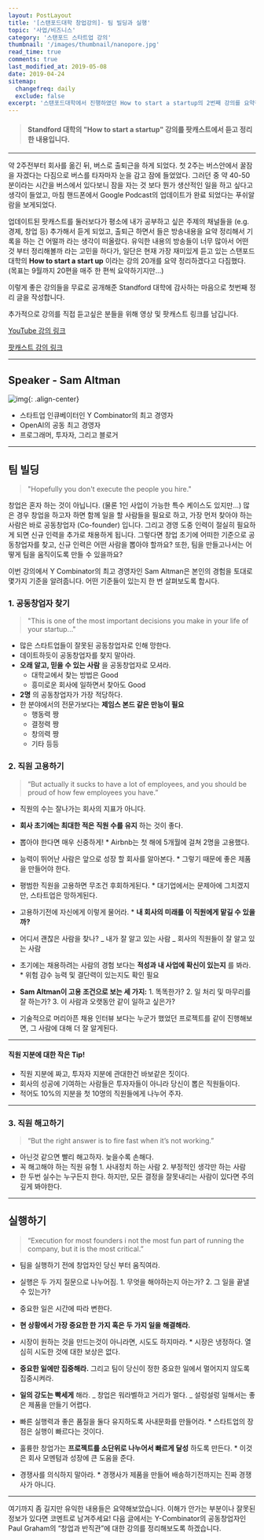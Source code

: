 ```yaml
---
layout: PostLayout
title: '[스탠포드대학 창업강의]- 팀 빌딩과 실행'
topic: '사업/비즈니스'
category: '스탠포드 스타트업 강의'
thumbnail: '/images/thumbnail/nanopore.jpg'
read_time: true
comments: true
last_modified_at: 2019-05-08
date: 2019-04-24
sitemap:
  changefreq: daily
  exclude: false
excerpt: '스탠포드대학에서 진행하였던 How to start a startup의 2번째 강의를 요약정리한 글입니다.'
---
```


> #### Standford 대학의 "How to start a startup" 강의를 팟캐스트에서 듣고 정리한 내용입니다.

---

약 2주전부터 회사를 옮긴 뒤, 버스로 출퇴근을 하게 되었다. 첫 2주는 버스안에서 꿀잠을 자겠다는 다짐으로 버스를 타자마자 눈을 감고 잠에 들었었다.
그러던 중 약 40-50분이라는 시간을 버스에서 있다보니 잠을 자는 것 보다 뭔가 생산적인 일을 하고 싶다고 생각이 들었고, 마침 핸드폰에서 Google Podcast의 업데이트가 완료 되었다는 푸쉬알람을 보게되었다.

업데이트된 팟캐스트를 둘러보다가 평소에 내가 공부하고 싶은 주제의 채널들을 (e.g. 경제, 창업 등) 추가해서 듣게 되었고, 출퇴근 하면서 들은 방송내용을 요약 정리해서 기록을 하는 건 어떨까 라는 생각이 떠올랐다.
유익한 내용의 방송들이 너무 많아서 어떤 것 부터 정리해볼까 라는 고민을 하다가, 일단은 현재 가장 재미있게 듣고 있는 스탠포드대학의 **How to start a start up** 이라는 강의 20개를 요약 정리하겠다고 다짐했다. (목표는 9월까지 20편을 매주 한 편씩 요약하기지만...)

이렇게 좋은 강의들을 무료로 공개해준 Standford 대학에 감사하는 마음으로 첫번째 정리 글을 작성합니다.

추가적으로 강의를 직접 듣고싶은 분들을 위해 영상 및 팟캐스트 링크를 남깁니다.

[YouTube 강의 링크](https://www.youtube.com/watch?v=CVfnkM44Urs&list=PL5q_lef6zVkaTY_cT1k7qFNF2TidHCe-1)

[팟캐스트 강의 링크](https://player.fm/series/how-to-start-a-startup/02-sam-altman-team-and-execution)

---

## Speaker - Sam Altman

![img](https://amp.businessinsider.com/images/5a37ef564aa6b509048b5940-750-563.jpg){: .align-center}

- 스타트업 인큐베이터인 Y Combinator의 최고 경영자
- OpenAI의 공동 최고 경영자
- 프로그래머, 투자자, 그리고 블로거

---

## 팀 빌딩

> "Hopefully you don't execute the people you hire."

창업은 혼자 하는 것이 아닙니다. (물론 1인 사업이 가능한 특수 케이스도 있지만...)
많은 경우 창업을 하고자 하면 함께 일을 할 사람들을 필요로 하고, 가장 먼저 찾아야 하는 사람은 바로 공동창업자 (Co-founder) 입니다.
그리고 경영 도중 인력이 절실히 필요하게 되면 신규 인력을 추가로 채용하게 됩니다.
그렇다면 창업 초기에 어떠한 기준으로 공동창업자를 찾고, 신규 인력은 어떤 사람을 뽑아야 할까요?
또한, 팀을 만들고나서는 어떻게 팀을 움직이도록 만들 수 있을까요?

이번 강의에서 Y Combinator의 최고 경영자인 Sam Altman은 본인의 경험을 토대로 몇가지 기준을 알려줍니다.
어떤 기준들이 있는지 한 번 살펴보도록 합시다.

### 1. 공동창업자 찾기

> "This is one of the most important decisions you make in your life of your startup..."

- 많은 스타트업들이 잘못된 공동창업자로 인해 망한다.
- 데이트하듯이 공동창업자를 찾지 말아라.
- **오래 알고, 믿을 수 있는 사람** 을 공동창업자로 모셔라.
  - 대학교에서 찾는 방법은 Good
  - 흥미로운 회사에 일하면서 찾아도 Good
- **2명** 의 공동창업자가 가장 적당하다.
- 한 분야에서의 전문가보다는 **제임스 본드 같은 만능이 필요**
  - 행동력 짱
  - 결정력 짱
  - 창의력 짱
  - 기타 등등

### 2. 직원 고용하기

> “But actually it sucks to have a lot of employees, and you should be proud of how few employees you have.”

- 직원의 수는 잘나가는 회사의 지표가 아니다.
- **회사 초기에는 최대한 적은 직원 수를 유지** 하는 것이 좋다.
- 뽑아야 한다면 매우 신중하게! \* Airbnb는 첫 해에 5개월에 걸쳐 2명을 고용했다.
- 능력이 뛰어난 사람은 앞으로 성장 할 회사를 알아본다. \* 그렇기 때문에 좋은 제품을 만들어야 한다.
- 평범한 직원을 고용하면 무조건 후회하게된다. \* 대기업에서는 문제아에 그치겠지만, 스타트업은 망하게된다.
- 고용하기전에 자신에게 이렇게 물어라. \* **내 회사의 미래를 이 직원에게 맡길 수 있을까?**

- 어디서 괜찮은 사람을 찾나?
  _ 내가 잘 알고 있는 사람
  _ 회사의 직원들이 잘 알고 있는 사람
- 초기에는 채용하려는 사람의 경험 보다는 **적성과 내 사업에 확신이 있는지** 를 봐라. \* 위험 감수 능력 및 결단력이 있는지도 확인 필요

- **Sam Altman이 고용 조건으로 보는 세 가지:** 1. 똑똑한가? 2. 일 처리 및 마무리를 잘 하는가? 3. 이 사람과 오랫동안 같이 일하고 싶은가?
- 기술적으로 머리아픈 채용 인터뷰 보다는 누군가 했었던 프로젝트를 같이 진행해보면, 그 사람에 대해 더 잘 알게된다.

---

#### 직원 지분에 대한 작은 Tip!

- 직원 지분에 짜고, 투자자 지분에 관대한건 바보같은 짓이다.
- 회사의 성공에 기여하는 사람들은 투자자들이 아니라 당신이 뽑은 직원들이다.
- 적어도 10%의 지분을 첫 10명의 직원들에게 나누어 주자.

---

### 3. 직원 해고하기

> “But the right answer is to fire fast when it’s not working.”

- 아닌것 같으면 빨리 해고하자. 늦을수록 손해다.
- 꼭 해고해야 하는 직원 유형 1. 사내정치 하는 사람 2. 부정적인 생각만 하는 사람
- 한 두번 실수는 누구든지 한다. 하지만, 모든 결정을 잘못내리는 사람이 있다면 주의깊게 봐야한다.

---

## 실행하기

> “Execution for most founders i not the most fun part of running the company, but it is the most critical.”

- 팀을 실행하기 전에 창업자인 당신 부터 움직여라.
- 실행은 두 가지 질문으로 나누어짐. 1. 무엇을 해야하는지 아는가? 2. 그 일을 끝낼 수 있는가?
- 중요한 일은 시간에 따라 변한다.
- **현 상황에서 가장 중요한 한 가지 혹은 두 가지 일을 해결해라.**
- 시장이 원하는 것을 만드는것이 아니라면, 시도도 하지마라. \* 시장은 냉정하다. 열심히 시도한 것에 대한 보상은 없다.
- **중요한 일에만 집중해라.** 그리고 팀이 당신이 정한 중요한 일에서 멀어지지 않도록 집중시켜라.

- **일의 강도는 빡세게** 해라.
  _ 창업은 워라벨하고 거리가 멀다.
  _ 설렁설렁 일해서는 좋은 제품을 만들기 어렵다.
- 빠른 실행력과 좋은 품질을 둘다 유지하도록 사내문화를 만들어라. \* 스타트업의 장점은 실행이 빠르다는 것이다.
- 훌륭한 창업가는 **프로젝트를 소단위로 나누어서 빠르게 달성** 하도록 만든다. \* 이것은 회사 모멘텀과 성장에 큰 도움을 준다.
- 경쟁사를 의식하지 말아라. \* 경쟁사가 제품을 만들어 배송하기전까지는 진짜 경쟁사가 아니다.

---

여기까지 좀 길지만 유익한 내용들은 요약해보았습니다.
이해가 안가는 부분이나 잘못된 정보가 있다면 코멘트로 남겨주세요!
다음 글에서는 Y-Combinator의 공동창업자인 Paul Graham의 “창업과 반직관”에 대한 강의를 정리해보도록 하겠습니다.
